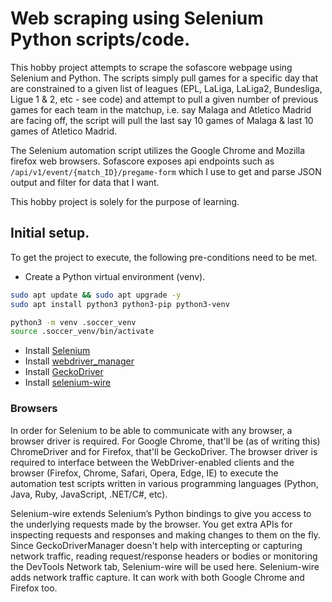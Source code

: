 # Web scraping using Selenium Python scripts/code.

This hobby project attempts to scrape the sofascore webpage using Selenium and
Python. The scripts simply pull games for a specific day that are constrained
to a given list of leagues (EPL, LaLiga, LaLiga2, Bundesliga, Ligue 1 & 2,
etc - see code) and attempt to pull a given number of previous games for each
team in the matchup, i.e. say Malaga and Atletico Madrid are facing off, the script
will pull the last say 10 games of Malaga & last 10 games of Atletico Madrid.

The Selenium automation script utilizes the Google Chrome and Mozilla firefox
web browsers. Sofascore exposes api endpoints such as `/api/v1/event/{match_ID}/pregame-form` which I use to get and parse JSON output and filter for data that I want.

This hobby project is solely for the purpose of learning.


## Initial setup.

To get the project to execute, the following pre-conditions need to be met.

* Create a Python virtual environment (venv).
```bash
sudo apt update && sudo apt upgrade -y
sudo apt install python3 python3-pip python3-venv

python3 -m venv .soccer_venv
source .soccer_venv/bin/activate
```
* Install [Selenium](https://www.selenium.dev/downloads/)
* Install [webdriver_manager](https://pypi.org/project/webdriver-manager/)
* Install [GeckoDriver](https://github.com/mozilla/geckodriver/releases)
* Install [selenium-wire](https://pypi.org/project/selenium-wire/)

### Browsers
In order for Selenium to be able to communicate with any browser, a browser
driver is required. For Google Chrome, that'll be (as of writing this) ChromeDriver and for
Firefox, that'll be GeckoDriver. The browser driver is required to interface
between the WebDriver-enabled clients and the browser (Firefox, Chrome, Safari, Opera, Edge, IE) to execute the automation test scripts written in various programming languages (Python, Java, Ruby, JavaScript, .NET/C#, etc).

Selenium-wire extends Selenium’s Python bindings to give you access to the
underlying requests made by the browser. You get extra APIs for inspecting
requests and responses and making changes to them on the fly. Since
GeckoDriverManager doesn't help with intercepting or capturing network
traffic, reading request/response headers or bodies or monitoring the DevTools
Network tab, Selenium-wire will be used here. Selenium-wire adds network
traffic capture. It can work with both Google Chrome and Firefox too.

